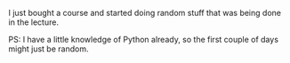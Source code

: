 I just bought a course and started doing random stuff that was being done in the lecture.

PS: I have a little knowledge of Python already, so the first couple of days might just be random.
